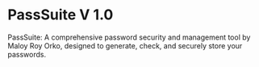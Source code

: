 # PassSuite V 1.0
PassSuite: A comprehensive password security and management tool by Maloy Roy Orko, designed to generate, check, and securely store your passwords.
